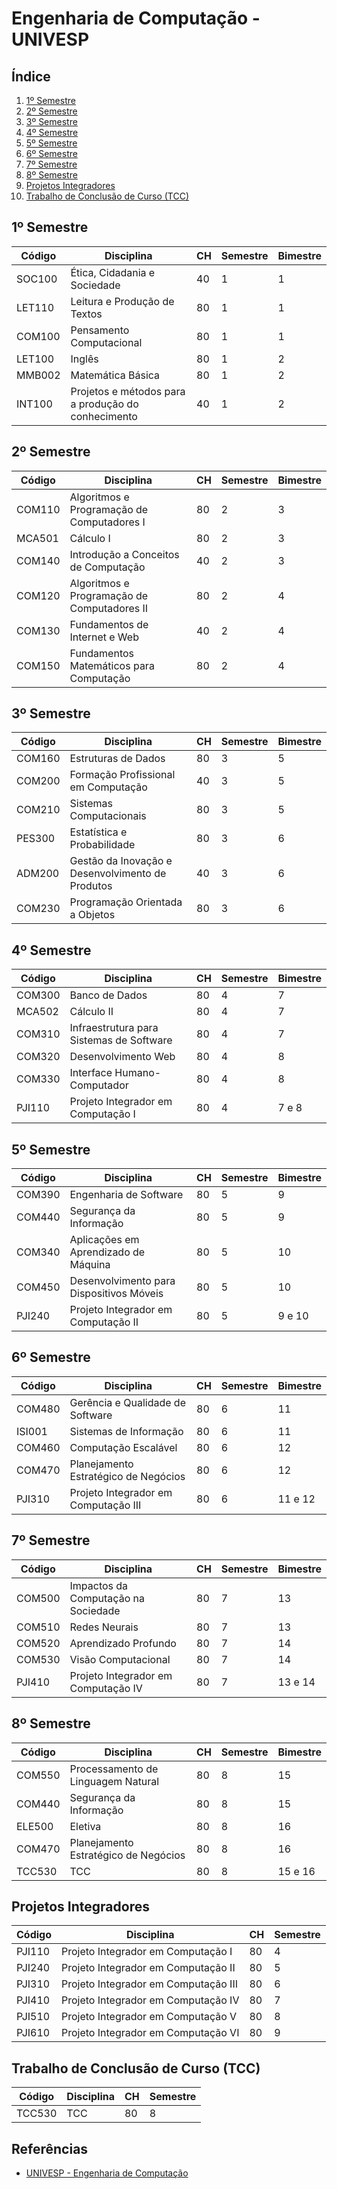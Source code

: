 # Engenharia de Computação - UNIVESP

## Índice
1. [1º Semestre](#1º-semestre)
2. [2º Semestre](#2º-semestre)
3. [3º Semestre](#3º-semestre)
4. [4º Semestre](#4º-semestre)
5. [5º Semestre](#5º-semestre)
6. [6º Semestre](#6º-semestre)
7. [7º Semestre](#7º-semestre)
8. [8º Semestre](#8º-semestre)
9. [Projetos Integradores](#projetos-integradores)
10. [Trabalho de Conclusão de Curso (TCC)](#trabalho-de-conclusão-de-curso-tcc)

## 1º Semestre
| Código  | Disciplina                                         | CH  | Semestre | Bimestre |
|---------|----------------------------------------------------|-----|----------|----------|
| SOC100  | Ética, Cidadania e Sociedade                       | 40  | 1        | 1        |
| LET110  | Leitura e Produção de Textos                       | 80  | 1        | 1        |
| COM100  | Pensamento Computacional                           | 80  | 1        | 1        |
| LET100  | Inglês                                             | 80  | 1        | 2        |
| MMB002  | Matemática Básica                                  | 80  | 1        | 2        |
| INT100  | Projetos e métodos para a produção do conhecimento | 40  | 1        | 2        |

## 2º Semestre
| Código  | Disciplina                                      | CH  | Semestre | Bimestre |
|---------|-------------------------------------------------|-----|----------|----------|
| COM110  | Algoritmos e Programação de Computadores I      | 80  | 2        | 3        |
| MCA501  | Cálculo I                                       | 80  | 2        | 3        |
| COM140  | Introdução a Conceitos de Computação            | 40  | 2        | 3        |
| COM120  | Algoritmos e Programação de Computadores II     | 80  | 2        | 4        |
| COM130  | Fundamentos de Internet e Web                   | 40  | 2        | 4        |
| COM150  | Fundamentos Matemáticos para Computação         | 80  | 2        | 4        |

## 3º Semestre
| Código  | Disciplina                                      | CH  | Semestre | Bimestre |
|---------|-------------------------------------------------|-----|----------|----------|
| COM160  | Estruturas de Dados                             | 80  | 3        | 5        |
| COM200  | Formação Profissional em Computação             | 40  | 3        | 5        |
| COM210  | Sistemas Computacionais                         | 80  | 3        | 5        |
| PES300  | Estatística e Probabilidade                     | 80  | 3        | 6        |
| ADM200  | Gestão da Inovação e Desenvolvimento de Produtos| 40  | 3        | 6        |
| COM230  | Programação Orientada a Objetos                 | 80  | 3        | 6        |

## 4º Semestre
| Código  | Disciplina                                      | CH  | Semestre | Bimestre |
|---------|-------------------------------------------------|-----|----------|----------|
| COM300  | Banco de Dados                                  | 80  | 4        | 7        |
| MCA502  | Cálculo II                                      | 80  | 4        | 7        |
| COM310  | Infraestrutura para Sistemas de Software        | 80  | 4        | 7        |
| COM320  | Desenvolvimento Web                             | 80  | 4        | 8        |
| COM330  | Interface Humano-Computador                     | 80  | 4        | 8        |
| PJI110  | Projeto Integrador em Computação I              | 80  | 4        | 7 e 8    |

## 5º Semestre
| Código  | Disciplina                                      | CH  | Semestre | Bimestre |
|---------|-------------------------------------------------|-----|----------|----------|
| COM390  | Engenharia de Software                          | 80  | 5        | 9        |
| COM440  | Segurança da Informação                         | 80  | 5        | 9        |
| COM340  | Aplicações em Aprendizado de Máquina            | 80  | 5        | 10       |
| COM450  | Desenvolvimento para Dispositivos Móveis        | 80  | 5        | 10       |
| PJI240  | Projeto Integrador em Computação II             | 80  | 5        | 9 e 10   |

## 6º Semestre
| Código  | Disciplina                                      | CH  | Semestre | Bimestre |
|---------|-------------------------------------------------|-----|----------|----------|
| COM480  | Gerência e Qualidade de Software                | 80  | 6        | 11       |
| ISI001  | Sistemas de Informação                          | 80  | 6        | 11       |
| COM460  | Computação Escalável                            | 80  | 6        | 12       |
| COM470  | Planejamento Estratégico de Negócios            | 80  | 6        | 12       |
| PJI310  | Projeto Integrador em Computação III            | 80  | 6        | 11 e 12  |

## 7º Semestre
| Código  | Disciplina                                      | CH  | Semestre | Bimestre |
|---------|-------------------------------------------------|-----|----------|----------|
| COM500  | Impactos da Computação na Sociedade             | 80  | 7        | 13       |
| COM510  | Redes Neurais                                   | 80  | 7        | 13       |
| COM520  | Aprendizado Profundo                            | 80  | 7        | 14       |
| COM530  | Visão Computacional                             | 80  | 7        | 14       |
| PJI410  | Projeto Integrador em Computação IV             | 80  | 7        | 13 e 14  |

## 8º Semestre
| Código  | Disciplina                                      | CH  | Semestre | Bimestre |
|---------|-------------------------------------------------|-----|----------|----------|
| COM550  | Processamento de Linguagem Natural              | 80  | 8        | 15       |
| COM440  | Segurança da Informação                         | 80  | 8        | 15       |
| ELE500  | Eletiva                                         | 80  | 8        | 16       |
| COM470  | Planejamento Estratégico de Negócios            | 80  | 8        | 16       |
| TCC530  | TCC                                             | 80  | 8        | 15 e 16  |

## Projetos Integradores
| Código  | Disciplina                                      | CH  | Semestre |
|---------|-------------------------------------------------|-----|----------|
| PJI110  | Projeto Integrador em Computação I              | 80  | 4        |
| PJI240  | Projeto Integrador em Computação II             | 80  | 5        |
| PJI310  | Projeto Integrador em Computação III            | 80  | 6        |
| PJI410  | Projeto Integrador em Computação IV             | 80  | 7        |
| PJI510  | Projeto Integrador em Computação V              | 80  | 8        |
| PJI610  | Projeto Integrador em Computação VI             | 80  | 9        |

## Trabalho de Conclusão de Curso (TCC)
| Código  | Disciplina                                      | CH  | Semestre |
|---------|-------------------------------------------------|-----|----------|
| TCC530  | TCC                                             | 80  | 8        |

## Referências
- [UNIVESP - Engenharia de Computação](https://apps.univesp.br/manual-do-aluno/assets/PPC/engenharia-da-computacao/novoPPC-BTI.pdf)